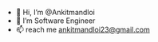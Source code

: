 - 👋 Hi, I’m @Ankitmandloi
- 🌱 I’m Software Engineer
- 📫 reach me ankitmandloi23@gmail.com

<!---
Ankitmandloi23/Ankitmandloi23 is a ✨ special ✨ repository because its `README.md` (this file) appears on your GitHub profile.
You can click the Preview link to take a look at your changes.
--->
